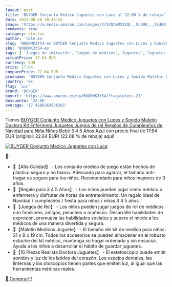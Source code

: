 ```yaml
---
layout: post
title: 'BUYGER Conjunto Medico Juguetes con Luce al 22.08 % de rebaja'
date: 2021-08-28 18:43:51
image: 'https://m.media-amazon.com/images/I/51NtmMX3XQL._SL500_._SL400_.jpg'
comments: true
category: ofertas
author: 'tole.es'
slug: 'B086MK3Y54-es BUYGER Conjunto Medico Juguetes con Luces y Sonido Maletin...'
sku: 'B086MK3Y54-es'
tags: [ 'Juegos de imitación','Juegos de médicos','Juguetes','Juguetes y juegos','bebé','buyger', ]
actualPrice: 17.64 EUR
currency: EUR
price: 17.64
comparePrice: 22.64 EUR
prodname: 'BUYGER Conjunto Medico Juguetes con Luces y Sonido Maletin Doctora Kit Enfermera Juguetes Juegos de rol Regalos de Cumpleaños de Navidad para Niña Niños Bebé 3 4 5 Años  Azul '
country: 'es'
flag: '🇪🇸'
brand: 'BUYGER'
buyurl: 'https://www.amazon.es/dp/B086MK3Y54/?tag=tolees-21'
descuento: '22.08'
average: '17.4286363636365'
---
```


Tienes [BUYGER Conjunto Medico Juguetes con Luces y Sonido Maletin Doctora Kit Enfermera Juguetes Juegos de rol Regalos de Cumpleaños de Navidad para Niña Niños Bebé 3 4 5 Años  Azul ](https://www.amazon.es/dp/B086MK3Y54/?tag=tolees-21) con precio final de  17.64 EUR (original: 22.64 EUR) (22.08 %  de rebaja) aqui!

[![BUYGER Conjunto Medico Juguetes con Luce](https://m.media-amazon.com/images/I/51NtmMX3XQL._SL500_._SL400_.jpg)](https://www.amazon.es/dp/B086MK3Y54/?tag=tolees-21)

🔎:

- 💉【Alta Calidad】 - Los conjunto medico de juego están hechos de plástico seguro y no tóxico. Adecuado para agarrar, el tamaño anti-tragar es seguro para los niños. Recomendado para niños mayores de 3 años.
- 💉【Regalo para 3 4 5 Años】 - Los niños pueden jugar como médico o enfermera y disfrutar de horas de entretenimiento. Un regalo ideal de Navidad / cumpleaños / fiesta para niños / niñas 3 4 5 años.
- 💉【Juegos de Rol】 - Los niños pueden jugar juegos de rol de médicos con familiares, amigos, peluches o muñecos. Desarrolle habilidades de expresión, promueva las habilidades sociales y supere el miedo a los médicos de una manera divertida y segura.
- 💉【Maletin Medicos Juguete】 - El tamaño del kit de medico para niños: 21 x 9 x 19 cm. Todos los accesorios se pueden almacenar en el robusto estuche del kit médico, mantenga su hogar ordenado y sin ensuciar. Ayuda a los niños a desarrollar el hábito de guardar juguetes.
- 💉【16 Piezas Realista Doctora Juguetes】 - El estetoscopio puede emitir sonidos y luz de los latidos del corazón. Los espejos dentales, las linternas y los otoscopios tienen partes que emiten luz, al igual que las herramientas médicas reales.

[🛒 Comprar!!!](https://www.amazon.es/dp/B086MK3Y54/?tag=tolees-21)
